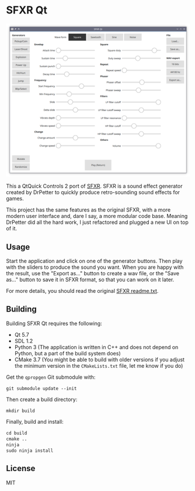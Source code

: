 # SFXR Qt

![Screenshot](screenshot.png)

This a QtQuick Controls 2 port of [SFXR][]. SFXR is a sound effect generator
created by DrPetter to quickly produce retro-sounding sound effects for games.

This project has the same features as the original SFXR, with a more modern
user interface and, dare I say, a more modular code base. Meaning DrPetter did
all the hard work, I just refactored and plugged a new UI on top of it.

## Usage

Start the application and click on one of the generator buttons. Then play with
the sliders to produce the sound you want. When you are happy with the result,
use the "Export as..." button to create a wav file, or the "Save as..." button
to save it in SFXR format, so that you can work on it later.

For more details, you should read the original [SFXR
readme.txt](readme-sfxr-sdl.txt).

## Building

Building SFXR Qt requires the following:

- Qt 5.7
- SDL 1.2
- Python 3 (The application is written in C++ and does not depend on Python,
  but a part of the build system does)
- CMake 3.7 (You might be able to build with older versions if you adjust the
  minimum version in the `CMakeLists.txt` file, let me know if you do)

Get the `qpropgen` Git submodule with:

    git submodule update --init

Then create a build directory:

    mkdir build

Finally, build and install:

    cd build
    cmake ..
    ninja
    sudo ninja install

## License

MIT

[SFXR]: http://www.drpetter.se/project_sfxr.html

